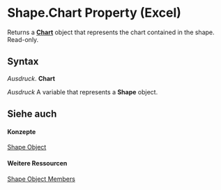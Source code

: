 
# Shape.Chart Property (Excel)

Returns a  **[Chart](179c32ce-49bd-6f36-ea12-89fb5443f3ea.md)** object that represents the chart contained in the shape. Read-only.


## Syntax

 _Ausdruck_. **Chart**

 _Ausdruck_ A variable that represents a **Shape** object.


## Siehe auch


#### Konzepte


[Shape Object](8f01fcd1-b7d9-5216-2de5-40fb6648a403.md)
#### Weitere Ressourcen


[Shape Object Members](http://msdn.microsoft.com/library/0fed7136-4228-6c32-507d-3bd36aa56d9a%28Office.15%29.aspx)